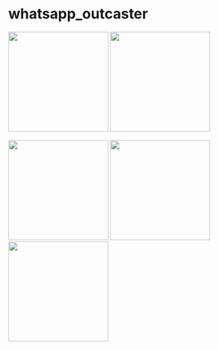 # whatsapp_outcaster


<img src="https://user-images.githubusercontent.com/118456066/211726096-59225de5-3a2b-417a-bdbd-425db937db1d.jpg" width="200px">          <img src="https://user-images.githubusercontent.com/118456066/211726100-763337e1-0668-418e-9bbf-d69492506a59.jpg" width="200px">


<img src="https://user-images.githubusercontent.com/118456066/211726109-12adcae2-3a48-4fa7-9648-870f21d861e0.jpg" width="200px">          <img src="https://user-images.githubusercontent.com/118456066/211726127-69976063-d1e1-4672-a45c-aa097ff7e42a.jpg" width="200px">          <img src="https://user-images.githubusercontent.com/118456066/211726148-be1134f1-c074-48d6-ba61-e0224397c7ab.jpg" width="200px">
